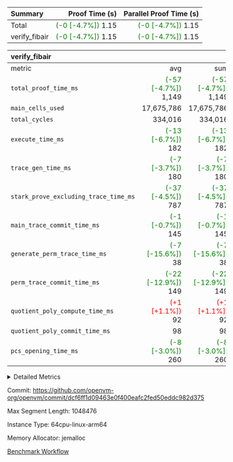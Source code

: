 | Summary | Proof Time (s) | Parallel Proof Time (s) |
|:---|---:|---:|
| Total | <span style='color: green'>(-0 [-4.7%])</span> 1.15 | <span style='color: green'>(-0 [-4.7%])</span> 1.15 |
| verify_fibair | <span style='color: green'>(-0 [-4.7%])</span> 1.15 | <span style='color: green'>(-0 [-4.7%])</span> 1.15 |


| verify_fibair |||||
|:---|---:|---:|---:|---:|
|metric|avg|sum|max|min|
| `total_proof_time_ms ` | <span style='color: green'>(-57 [-4.7%])</span> 1,149 | <span style='color: green'>(-57 [-4.7%])</span> 1,149 | <span style='color: green'>(-57 [-4.7%])</span> 1,149 | <span style='color: green'>(-57 [-4.7%])</span> 1,149 |
| `main_cells_used     ` |  17,675,786 |  17,675,786 |  17,675,786 |  17,675,786 |
| `total_cycles        ` |  334,016 |  334,016 |  334,016 |  334,016 |
| `execute_time_ms     ` | <span style='color: green'>(-13 [-6.7%])</span> 182 | <span style='color: green'>(-13 [-6.7%])</span> 182 | <span style='color: green'>(-13 [-6.7%])</span> 182 | <span style='color: green'>(-13 [-6.7%])</span> 182 |
| `trace_gen_time_ms   ` | <span style='color: green'>(-7 [-3.7%])</span> 180 | <span style='color: green'>(-7 [-3.7%])</span> 180 | <span style='color: green'>(-7 [-3.7%])</span> 180 | <span style='color: green'>(-7 [-3.7%])</span> 180 |
| `stark_prove_excluding_trace_time_ms` | <span style='color: green'>(-37 [-4.5%])</span> 787 | <span style='color: green'>(-37 [-4.5%])</span> 787 | <span style='color: green'>(-37 [-4.5%])</span> 787 | <span style='color: green'>(-37 [-4.5%])</span> 787 |
| `main_trace_commit_time_ms` | <span style='color: green'>(-1 [-0.7%])</span> 145 | <span style='color: green'>(-1 [-0.7%])</span> 145 | <span style='color: green'>(-1 [-0.7%])</span> 145 | <span style='color: green'>(-1 [-0.7%])</span> 145 |
| `generate_perm_trace_time_ms` | <span style='color: green'>(-7 [-15.6%])</span> 38 | <span style='color: green'>(-7 [-15.6%])</span> 38 | <span style='color: green'>(-7 [-15.6%])</span> 38 | <span style='color: green'>(-7 [-15.6%])</span> 38 |
| `perm_trace_commit_time_ms` | <span style='color: green'>(-22 [-12.9%])</span> 149 | <span style='color: green'>(-22 [-12.9%])</span> 149 | <span style='color: green'>(-22 [-12.9%])</span> 149 | <span style='color: green'>(-22 [-12.9%])</span> 149 |
| `quotient_poly_compute_time_ms` | <span style='color: red'>(+1 [+1.1%])</span> 92 | <span style='color: red'>(+1 [+1.1%])</span> 92 | <span style='color: red'>(+1 [+1.1%])</span> 92 | <span style='color: red'>(+1 [+1.1%])</span> 92 |
| `quotient_poly_commit_time_ms` |  98 |  98 |  98 |  98 |
| `pcs_opening_time_ms ` | <span style='color: green'>(-8 [-3.0%])</span> 260 | <span style='color: green'>(-8 [-3.0%])</span> 260 | <span style='color: green'>(-8 [-3.0%])</span> 260 | <span style='color: green'>(-8 [-3.0%])</span> 260 |



<details>
<summary>Detailed Metrics</summary>

|  | verify_program_compile_ms | total_cells | stark_prove_excluding_trace_time_ms | quotient_poly_compute_time_ms | quotient_poly_commit_time_ms | perm_trace_commit_time_ms | pcs_opening_time_ms | main_trace_commit_time_ms |
| --- | --- | --- | --- | --- | --- | --- | --- |
|  | 7 | 65,536 | 36 | 1 | 6 | 0 | 21 | 7 | 

| air_name | rows | quotient_deg | main_cols | interactions | constraints | cells |
| --- | --- | --- | --- | --- | --- | --- |
| AccessAdapterAir<2> |  | 2 |  | 5 | 12 |  | 
| AccessAdapterAir<4> |  | 2 |  | 5 | 12 |  | 
| AccessAdapterAir<8> |  | 2 |  | 5 | 12 |  | 
| FibonacciAir | 32,768 | 1 | 2 |  | 5 | 65,536 | 
| FriReducedOpeningAir |  | 2 |  | 39 | 71 |  | 
| JalRangeCheckAir |  | 2 |  | 9 | 14 |  | 
| NativePoseidon2Air<BabyBearParameters>, 1> |  | 2 |  | 136 | 572 |  | 
| PhantomAir |  | 2 |  | 3 | 5 |  | 
| ProgramAir |  | 1 |  | 1 | 4 |  | 
| VariableRangeCheckerAir |  | 1 |  | 1 | 4 |  | 
| VmAirWrapper<AluNativeAdapterAir, FieldArithmeticCoreAir> |  | 2 |  | 15 | 27 |  | 
| VmAirWrapper<BranchNativeAdapterAir, BranchEqualCoreAir<1> |  | 2 |  | 11 | 25 |  | 
| VmAirWrapper<NativeAdapterAir<2, 0>, PublicValuesCoreAir> |  | 2 |  | 11 | 29 |  | 
| VmAirWrapper<NativeLoadStoreAdapterAir<1>, NativeLoadStoreCoreAir<1> |  | 2 |  | 15 | 20 |  | 
| VmAirWrapper<NativeLoadStoreAdapterAir<4>, NativeLoadStoreCoreAir<4> |  | 2 |  | 15 | 20 |  | 
| VmAirWrapper<NativeVectorizedAdapterAir<4>, FieldExtensionCoreAir> |  | 2 |  | 15 | 27 |  | 
| VmConnectorAir |  | 2 |  | 5 | 11 |  | 
| VolatileBoundaryAir |  | 2 |  | 7 | 19 |  | 

| group | trace_gen_time_ms | total_proof_time_ms | total_cycles | total_cells | stark_prove_excluding_trace_time_ms | quotient_poly_compute_time_ms | quotient_poly_commit_time_ms | perm_trace_commit_time_ms | pcs_opening_time_ms | main_trace_commit_time_ms | main_cells_used | generate_perm_trace_time_ms | execute_time_ms |
| --- | --- | --- | --- | --- | --- | --- | --- | --- | --- | --- | --- | --- | --- |
| verify_fibair | 180 | 1,149 | 334,016 | 62,474,410 | 787 | 92 | 98 | 149 | 260 | 145 | 17,675,786 | 38 | 182 | 

| group | air_name | rows | prep_cols | perm_cols | main_cols | cells |
| --- | --- | --- | --- | --- | --- | --- |
| verify_fibair | AccessAdapterAir<2> | 131,072 |  | 16 | 11 | 3,538,944 | 
| verify_fibair | AccessAdapterAir<4> | 65,536 |  | 16 | 13 | 1,900,544 | 
| verify_fibair | AccessAdapterAir<8> | 128 |  | 16 | 17 | 4,224 | 
| verify_fibair | FriReducedOpeningAir | 2,048 |  | 84 | 27 | 227,328 | 
| verify_fibair | JalRangeCheckAir | 32,768 |  | 28 | 12 | 1,310,720 | 
| verify_fibair | NativePoseidon2Air<BabyBearParameters>, 1> | 32,768 |  | 312 | 398 | 23,265,280 | 
| verify_fibair | PhantomAir | 16,384 |  | 12 | 6 | 294,912 | 
| verify_fibair | ProgramAir | 8,192 |  | 8 | 10 | 147,456 | 
| verify_fibair | VariableRangeCheckerAir | 262,144 | 2 | 8 | 1 | 2,359,296 | 
| verify_fibair | VmAirWrapper<AluNativeAdapterAir, FieldArithmeticCoreAir> | 262,144 |  | 36 | 29 | 17,039,360 | 
| verify_fibair | VmAirWrapper<BranchNativeAdapterAir, BranchEqualCoreAir<1> | 32,768 |  | 28 | 23 | 1,671,168 | 
| verify_fibair | VmAirWrapper<NativeLoadStoreAdapterAir<1>, NativeLoadStoreCoreAir<1> | 65,536 |  | 40 | 21 | 3,997,696 | 
| verify_fibair | VmAirWrapper<NativeLoadStoreAdapterAir<4>, NativeLoadStoreCoreAir<4> | 32,768 |  | 40 | 27 | 2,195,456 | 
| verify_fibair | VmAirWrapper<NativeVectorizedAdapterAir<4>, FieldExtensionCoreAir> | 32,768 |  | 36 | 38 | 2,424,832 | 
| verify_fibair | VmConnectorAir | 2 | 1 | 16 | 5 | 42 | 
| verify_fibair | VolatileBoundaryAir | 65,536 |  | 20 | 12 | 2,097,152 | 

| group | trace_height_constraint | weighted_sum | threshold |
| --- | --- | --- | --- |
| verify_fibair | 0 | 1,085,444 | 2,013,265,921 | 
| verify_fibair | 1 | 5,411,200 | 2,013,265,921 | 
| verify_fibair | 2 | 542,722 | 2,013,265,921 | 
| verify_fibair | 3 | 5,476,612 | 2,013,265,921 | 
| verify_fibair | 4 | 65,536 | 2,013,265,921 | 
| verify_fibair | 5 | 12,851,850 | 2,013,265,921 | 

| trace_height_constraint | threshold |
| --- | --- |
| 0 | 2,013,265,921 | 

</details>


Commit: https://github.com/openvm-org/openvm/commit/dcf6ff1d09463e0f400eafc2fed50eddc982d375

Max Segment Length: 1048476

Instance Type: 64cpu-linux-arm64

Memory Allocator: jemalloc

[Benchmark Workflow](https://github.com/openvm-org/openvm/actions/runs/15008075267)
